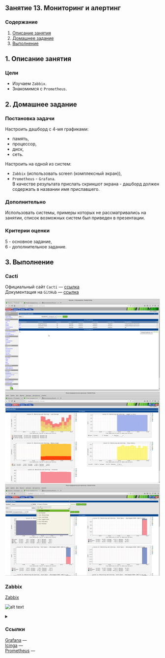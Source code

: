 ## Занятие 13. Мониторинг и алертинг
### Содержание
1. [Описание занятия](#description)  
2. [Домашнее задание](#homework)  
3. [Выполнение](#exec)  

## 1. Описание занятия <a name="description"></a>
### Цели
- Изучаем `Zabbix`.
- Знакомимся с `Prometheus`.  

## 2. Домашнее задание  <a name="homework"></a>
### Постановка задачи
Настроить дашборд с 4-мя графиками:  
- память,  
- процессор,  
- диск,  
- сеть.

Настроить на одной из систем:  
- `Zabbix` (использовать screen (комплексный экран)),  
- `Prometheus` - `Grafana`.  
В качестве результата прислать скриншот экрана - дашборд должен содержать в названии имя приславшего.  

### Дополнительно
Использовать системы, примеры которых не рассматривались на занятии, список возможных систем был приведен в презентации.  

### Критерии оценки  
5 - основное задание,  
6 - дополнительное задание.  


## 3. Выполнение <a name="exec"></a>  
### Cacti
Официальный сайт `Cacti` — [ссылка](https://www.cacti.net/)  
Документация на `GitHub` — [ссылка](https://github.com/cacti/documentation)

![alt text](screenshots/Cacti-01.png "Настройка пользователей")​
![alt text](screenshots/Cacti-02.png "Настройка пользователей")​
![alt text](screenshots/Cacti-03.png "Настройка пользователей")​


### Zabbix
[Zabbix](https://www.zabbix.com/ru/)

![alt text](screenshots/ "Настройка пользователей")​




<details>
    <summary></summary>



</details>

### Ссылки

[Grafana](https://grafana.com/) —  
[Icinga](https://icinga.com/products/user-experience/) —  
[Prometheus](https://prometheus.io/) —  

